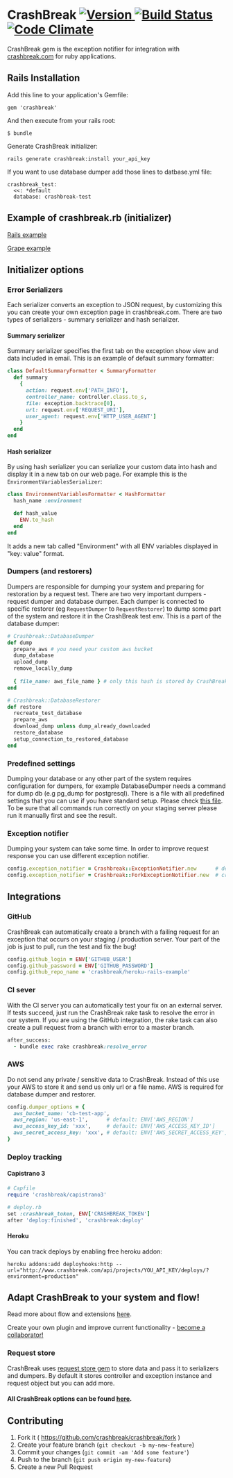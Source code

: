 # CrashBreak [![Version](http://img.shields.io/gem/v/crashbreak.svg)                               ](https://rubygems.org/gems/crashbreak) [![Build Status](https://travis-ci.org/crashbreak/crashbreak.svg?branch=master)](https://travis-ci.org/crashbreak/crashbreak) [![Code Climate](https://codeclimate.com/github/crashbreak/crashbreak/badges/gpa.svg)](https://codeclimate.com/github/crashbreak/crashbreak)

CrashBreak gem is the exception notifier for integration with [crashbreak.com](http://crashbreak.com) for ruby applications.

## Rails Installation

Add this line to your application's Gemfile:

    gem 'crashbreak'

And then execute from your rails root:

    $ bundle

Generate CrashBreak initializer:

    rails generate crashbreak:install your_api_key

If you want to use database dumper add those lines to datbase.yml file:

    crashbreak_test:
      <<: *default
      database: crashbreak-test

## Example of crashbreak.rb (initializer)
[Rails example](https://github.com/crashbreak/heroku-rails-example/blob/master/config/initializers/crashbreak.rb)

[Grape example](https://github.com/crashbreak/grape_example/blob/master/crashbreak.rb)

## Initializer options

### Error Serializers
Each serializer converts an exception to JSON request, by customizing this you can create your own exception page in crashbreak.com. There are two types of serializers - summary serializer and hash serializer. 

#### Summary serializer
Summary serializer specifies the first tab on the exception show view and data included in email. This is an example of default summary formatter:

```ruby
class DefaultSummaryFormatter < SummaryFormatter
  def summary
    {
      action: request.env['PATH_INFO'],
      controller_name: controller.class.to_s,
      file: exception.backtrace[0],
      url: request.env['REQUEST_URI'],
      user_agent: request.env['HTTP_USER_AGENT']
    }
  end
end
```

#### Hash serializer
By using hash serializer you can serialize your custom data into hash and display it in a new tab on our web page. For example this is the ```EnvironmentVariablesSerializer```:

```ruby
class EnvironmentVariablesFormatter < HashFormatter
  hash_name :environment

  def hash_value
    ENV.to_hash
  end
end
```
It adds a new tab called "Environment" with all ENV variables displayed in "key: value" format.

### Dumpers (and restorers)
Dumpers are responsible for dumping your system and preparing for restoration by a request test. There are two very important dumpers - request dumper and database dumper. Each dumper is connected to specific restorer (eg ```RequestDumper``` to ```RequestRestorer```) to dump some part of the system and restore it in the CrashBreak test env. This is a part of the database dumper:

```ruby
# Crashbreak::DatabaseDumper
def dump
  prepare_aws # you need your custom aws bucket
  dump_database
  upload_dump
  remove_locally_dump
    
  { file_name: aws_file_name } # only this hash is stored by CrashBreak
end

# Crashbreak::DatabaseRestorer
def restore
  recreate_test_database
  prepare_aws
  download_dump unless dump_already_downloaded
  restore_database
  setup_connection_to_restored_database
end
```

### Predefined settings
Dumping your database or any other part of the system requires configuration for dumpers, for example DatabaseDumper needs a command for dump db (e.g pg_dump for postgresql). There is a file with all predefined settings that you can use if you have standard setup. Please check [this file](https://github.com/crashbreak/crashbreak/blob/master/lib/crashbreak/predefined_settings.rb). To be sure that all commands run correctly on your staging server please run it manually first and see the result.

### Exception notifier
Dumping your system can take some time. In order to improve request response you can use different exception notifier.

```ruby
config.exception_notifier = Crashbreak::ExceptionNotifier.new      # default notifier (one thread)
config.exception_notifier = Crashbreak::ForkExceptionNotifier.new  # creates fork
```

## Integrations

### GitHub
CrashBreak can automatically create a branch with a failing request for an exception that occurs on your staging / production server. Your part of the job is just to pull, run the test and fix the bug!
```ruby
config.github_login = ENV['GITHUB_USER']
config.github_password = ENV['GITHUB_PASSWORD']
config.github_repo_name = 'crashbreak/heroku-rails-example'
```

### CI sever
With the CI server you can automatically test your fix on an external server. If tests succeed, just run the CrashBreak rake task to resolve the error in our system. If you are using the GitHub integration, the rake task can also create a pull request from a branch with error to a master branch.
```ruby
after_success:
  - bundle exec rake crashbreak:resolve_error
```

### AWS
Do not send any private / sensitive data to CrashBreak. Instead of this use your AWS to store it and send us only url or a file name. AWS is required for database dumper and restorer.
```ruby
config.dumper_options = {
  aws_bucket_name: 'cb-test-app',
  aws_region: 'us-east-1',      # default: ENV['AWS_REGION']
  aws_access_key_id: 'xxx',     # default: ENV['AWS_ACCESS_KEY_ID']
  aws_secret_access_key: 'xxx', # default: ENV['AWS_SECRET_ACCESS_KEY']
}
```

### Deploy tracking 
#### Capistrano 3
```ruby
# Capfile
require 'crashbreak/capistrano3'

# deploy.rb
set :crashbreak_token, ENV['CRASHBREAK_TOKEN']
after 'deploy:finished', 'crashbreak:deploy'
```

#### Heroku
You can track deploys by enabling free heroku addon:
```
heroku addons:add deployhooks:http --url="http://www.crashbreak.com/api/projects/YOU_API_KEY/deploys/?environment=production"
```

## Adapt CrashBreak to your system and flow!
Read more about flow and extensions [here](http://www.crashbreak.com/how_we_use_crashbreak/).

Create your own plugin and improve current functionality - [become a collaborator!](http://www.crashbreak.com/extensions#contributing)

### Request store
CrashBreak uses [request store gem](https://github.com/steveklabnik/request_store) to store data and pass it to serializers and dumpers. By default it stores controller and exception instance and request object but you can add more.

#### All CrashBreak options can be found [here](https://github.com/crashbreak/crashbreak/blob/master/lib/crashbreak/config/configurator.rb).

## Contributing

1. Fork it ( https://github.com/crashbreak/crashbreak/fork )
2. Create your feature branch (`git checkout -b my-new-feature`)
3. Commit your changes (`git commit -am 'Add some feature'`)
4. Push to the branch (`git push origin my-new-feature`)
5. Create a new Pull Request
